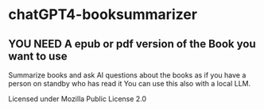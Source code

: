 # chatGPT4-booksummarizer
## **YOU NEED A epub or pdf version of the Book you want to use**
Summarize books and ask AI questions about the books as if you have a person on standby who has read it
You can use this also with a local LLM.

Licensed under Mozilla Public License 2.0
